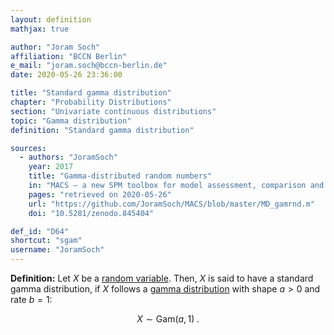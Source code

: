```yaml
---
layout: definition
mathjax: true

author: "Joram Soch"
affiliation: "BCCN Berlin"
e_mail: "joram.soch@bccn-berlin.de"
date: 2020-05-26 23:36:00

title: "Standard gamma distribution"
chapter: "Probability Distributions"
section: "Univariate continuous distributions"
topic: "Gamma distribution"
definition: "Standard gamma distribution"

sources:
  - authors: "JoramSoch"
    year: 2017
    title: "Gamma-distributed random numbers"
    in: "MACS – a new SPM toolbox for model assessment, comparison and selection"
    pages: "retrieved on 2020-05-26"
    url: "https://github.com/JoramSoch/MACS/blob/master/MD_gamrnd.m"
    doi: "10.5281/zenodo.845404"

def_id: "D64"
shortcut: "sgam"
username: "JoramSoch"
---
```



**Definition:** Let $X$ be a [random variable](/D/rvar). Then, $X$ is said to have a standard gamma distribution, if $X$ follows a [gamma distribution](/D/gam) with shape $a > 0$ and rate $b = 1$:

$$ \label{eq:sgam}
X \sim \mathrm{Gam}(a, 1) \; .
$$
